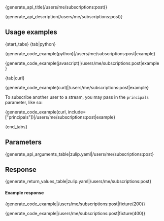 {generate_api_title(/users/me/subscriptions:post)}

{generate_api_description(/users/me/subscriptions:post)}

## Usage examples

{start_tabs}
{tab|python}

{generate_code_example(python)|/users/me/subscriptions:post|example}

{generate_code_example(javascript)|/users/me/subscriptions:post|example}

{tab|curl}

{generate_code_example(curl)|/users/me/subscriptions:post|example}

To subscribe another user to a stream, you may pass in
the `principals` parameter, like so:

{generate_code_example(curl, include=["principals"])|/users/me/subscriptions:post|example}

{end_tabs}

## Parameters

{generate_api_arguments_table|zulip.yaml|/users/me/subscriptions:post}

## Response

{generate_return_values_table|zulip.yaml|/users/me/subscriptions:post}

#### Example response

{generate_code_example|/users/me/subscriptions:post|fixture(200)}

{generate_code_example|/users/me/subscriptions:post|fixture(400)}
